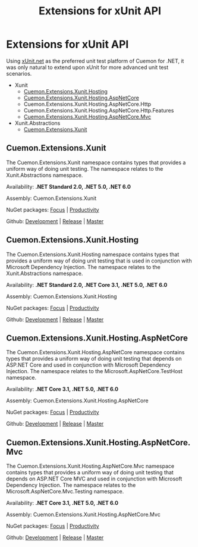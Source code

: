 ﻿---
uid: extensions-xunit-md
title: Extensions for xUnit API
---
# Extensions for xUnit API

Using [xUnit.net](https://xunit.net/) as the preferred unit test platform of Cuemon for .NET, it was only natural to extend upon xUnit for more advanced unit test scenarios.

+ Xunit
  + [Cuemon.Extensions.Xunit.Hosting](#cuemonextensionsxunithosting)
  + [Cuemon.Extensions.Xunit.Hosting.AspNetCore](#cuemonextensionsxunithostingaspnetcore)
  + Cuemon.Extensions.Xunit.Hosting.AspNetCore.Http
  + Cuemon.Extensions.Xunit.Hosting.AspNetCore.Http.Features
  + [Cuemon.Extensions.Xunit.Hosting.AspNetCore.Mvc](#cuemonextensionsxunithostingaspnetcoremvc)
+ Xunit.Abstractions
  + [Cuemon.Extensions.Xunit](#cuemonextensionsxunit)

## Cuemon.Extensions.Xunit

The Cuemon.Extensions.Xunit namespace contains types that provides a uniform way of doing unit testing. The namespace relates to the Xunit.Abstractions namespace.

Availability: **.NET Standard 2.0, .NET 5.0, .NET 6.0**

Assembly: Cuemon.Extensions.Xunit

NuGet packages: [Focus](https://www.nuget.org/packages/Cuemon.Extensions.Xunit) | [Productivity](https://www.nuget.org/packages/Cuemon.Extensions.Xunit.App)

Github: [Development](https://github.com/gimlichael/Cuemon/tree/development/src/Cuemon.Extensions.Xunit) | [Release](https://github.com/gimlichael/Cuemon/tree/release/src/Cuemon.Extensions.Xunit) | [Master](https://github.com/gimlichael/Cuemon/tree/master/src/Cuemon.Extensions.Xunit)

## Cuemon.Extensions.Xunit.Hosting

The Cuemon.Extensions.Xunit.Hosting namespace contains types that provides a uniform way of doing unit testing that is used in conjunction with Microsoft Dependency Injection. The namespace relates to the Xunit.Abstractions namespace.

Availability: **.NET Standard 2.0, .NET Core 3.1, .NET 5.0, .NET 6.0**

Assembly: Cuemon.Extensions.Xunit.Hosting

NuGet packages: [Focus](https://www.nuget.org/packages/Cuemon.Extensions.Xunit.Hosting) | [Productivity](https://www.nuget.org/packages/Cuemon.Extensions.Xunit.App)

Github: [Development](https://github.com/gimlichael/Cuemon/tree/development/src/Cuemon.Extensions.Xunit.Hosting) | [Release](https://github.com/gimlichael/Cuemon/tree/release/src/Cuemon.Extensions.Xunit.Hosting) | [Master](https://github.com/gimlichael/Cuemon/tree/master/src/Cuemon.Extensions.Xunit.Hosting)

## Cuemon.Extensions.Xunit.Hosting.AspNetCore

The Cuemon.Extensions.Xunit.Hosting.AspNetCore namespace contains types that provides a uniform way of doing unit testing that depends on ASP.NET Core and used in conjunction with Microsoft Dependency Injection. The namespace relates to the Microsoft.AspNetCore.TestHost namespace.

Availability: **.NET Core 3.1, .NET 5.0, .NET 6.0**

Assembly: Cuemon.Extensions.Xunit.Hosting.AspNetCore

NuGet packages: [Focus](https://www.nuget.org/packages/Cuemon.Extensions.Xunit.Hosting.AspNetCore) | [Productivity](https://www.nuget.org/packages/Cuemon.Extensions.Xunit.App)

Github: [Development](https://github.com/gimlichael/Cuemon/tree/development/src/Cuemon.Extensions.Xunit.Hosting.AspNetCore) | [Release](https://github.com/gimlichael/Cuemon/tree/release/src/Cuemon.Extensions.Xunit.Hosting.AspNetCore) | [Master](https://github.com/gimlichael/Cuemon/tree/master/src/Cuemon.Extensions.Xunit.Hosting.AspNetCore)

## Cuemon.Extensions.Xunit.Hosting.AspNetCore.Mvc

The Cuemon.Extensions.Xunit.Hosting.AspNetCore.Mvc namespace contains types that provides a uniform way of doing unit testing that depends on ASP.NET Core MVC and used in conjunction with Microsoft Dependency Injection. The namespace relates to the Microsoft.AspNetCore.Mvc.Testing namespace.

Availability: **.NET Core 3.1, .NET 5.0, .NET 6.0**

Assembly: Cuemon.Extensions.Xunit.Hosting.AspNetCore.Mvc

NuGet packages: [Focus](https://www.nuget.org/packages/Cuemon.Extensions.Xunit.Hosting.AspNetCore.Mvc) | [Productivity](https://www.nuget.org/packages/Cuemon.Extensions.Xunit.App)

Github: [Development](https://github.com/gimlichael/Cuemon/tree/development/src/Cuemon.Extensions.Xunit.Hosting.AspNetCore.Mvc) | [Release](https://github.com/gimlichael/Cuemon/tree/release/src/Cuemon.Extensions.Xunit.Hosting.AspNetCore.Mvc) | [Master](https://github.com/gimlichael/Cuemon/tree/master/src/Cuemon.Extensions.Xunit.Hosting.AspNetCore.Mvc)